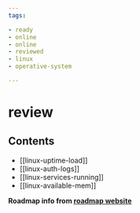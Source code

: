 ```yaml
---
tags:

- ready
- online
- online
- reviewed
- linux
- operative-system

---
```


# review

## Contents

- [[linux-uptime-load]]
- [[linux-auth-logs]]
- [[linux-services-running]]
- [[linux-available-mem]]

__Roadmap info from [roadmap website](https://roadmap.sh/linux/review)__
